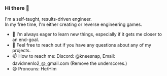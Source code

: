 ### Hi there 👋
I'm a self-taught, results-driven engineer.  
In my free time, I'm either creating or reverse engineering games.  

- 🌱 I’m always eager to learn new things, especially if it gets me closer to an end-goal.
- 👯 Feel free to reach out if you have any questions about any of my projects.
- 📫 How to reach me: Discord: @kneesnap, Email: davidmenlo2\_@\_gmail.com (Remove the underscores.)
- 😄 Pronouns: He/Him

<!--
**Kneesnap/Kneesnap** is a ✨ _special_ ✨ repository because its `README.md` (this file) appears on your GitHub profile.
-->
